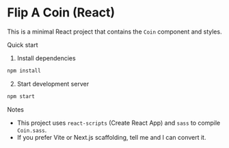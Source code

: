 # Flip A Coin (React)

This is a minimal React project that contains the `Coin` component and styles.

Quick start

1. Install dependencies

```bash
npm install
```

2. Start development server

```bash
npm start
```

Notes

- This project uses `react-scripts` (Create React App) and `sass` to compile `Coin.sass`.
- If you prefer Vite or Next.js scaffolding, tell me and I can convert it.
